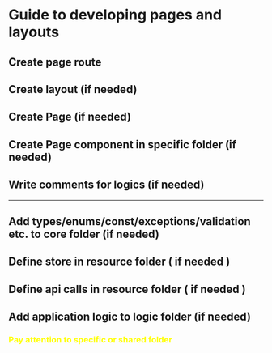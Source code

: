# Guide to developing pages and layouts 

## Create page route 

## Create layout (if needed)

## Create Page (if needed)

## Create Page component in specific folder (if needed)

## Write comments for logics (if needed)
---

## Add types/enums/const/exceptions/validation etc. to core folder (if needed)

## Define store in resource folder ( if needed )

## Define api calls in resource folder ( if needed )

## Add application logic to logic folder (if needed)
<h3 style="color: yellow"> 
Pay attention to specific or shared folder 
</h3>